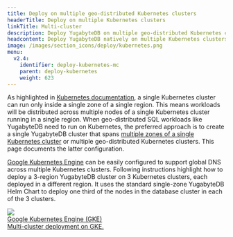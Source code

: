 ```yaml
---
title: Deploy on multiple geo-distributed Kubernetes clusters
headerTitle: Deploy on multiple Kubernetes clusters
linkTitle: Multi-cluster
description: Deploy YugabyteDB on multiple geo-distributed Kubernetes clusters.
headcontent: Deploy YugabyteDB natively on multiple Kubernetes clusters.
image: /images/section_icons/deploy/kubernetes.png
menu:
  v2.4:
    identifier: deploy-kubernetes-mc
    parent: deploy-kubernetes
    weight: 623
---
```


As highlighted in <a href="https://kubernetes.io/docs/setup/best-practices/multiple-zones/">Kubernetes documentation</a>, a single Kubernetes cluster can run only inside a single zone of a single region. This means workloads will be distributed across multiple nodes of a single Kubernetes cluster running in a single region. When geo-distributed SQL workloads like YugabyteDB need to run on Kubernetes, the preferred approach is to create a single YugabyteDB cluster that spans <a href="../multi-zone">multiple zones of a single Kubernetes cluster</a> or multiple geo-distributed Kubernetes clusters. This page documents the latter configuration.

<p>

<a href="https://cloud.google.com/kubernetes-engine/docs/concepts/types-of-clusters">Google Kubernetes Engine</a> can be easily configured to support global DNS across multiple Kubernetes clusters. Following instructions highlight how to deploy a 3-region YugabyteDB cluster on 3 Kubernetes clusters, each deployed in a different region. It uses the standard single-zone YugabyteDB Helm Chart to deploy one third of the nodes in the database cluster in each of the 3 clusters.

<div class="row">

  <div class="col-12 col-md-6 col-lg-12 col-xl-6">
    <a class="section-link icon-offset" href="gke/">
      <div class="head">
        <img class="icon" src="/images/section_icons/deploy/gke.png" aria-hidden="true" />
        <div class="title">Google Kubernetes Engine (GKE)</div>
      </div>
      <div class="body">
        Multi-cluster deployment on GKE.
      </div>
    </a>
  </div>

</div>
